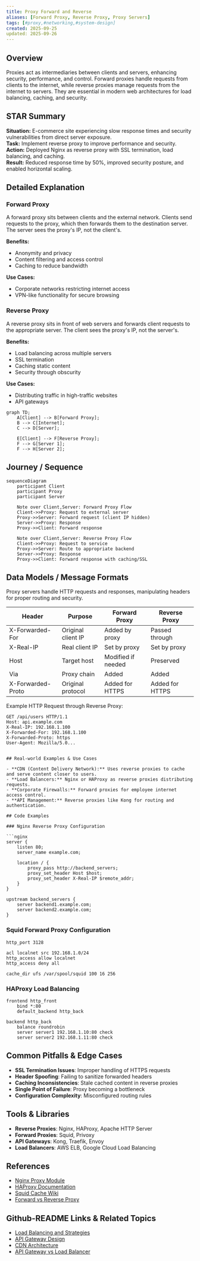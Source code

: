 ```yaml
---
title: Proxy Forward and Reverse
aliases: [Forward Proxy, Reverse Proxy, Proxy Servers]
tags: [#proxy,#networking,#system-design]
created: 2025-09-25
updated: 2025-09-26
---
```


## Overview

Proxies act as intermediaries between clients and servers, enhancing security, performance, and control. Forward proxies handle requests from clients to the internet, while reverse proxies manage requests from the internet to servers. They are essential in modern web architectures for load balancing, caching, and security.

## STAR Summary

**Situation:** E-commerce site experiencing slow response times and security vulnerabilities from direct server exposure.  
**Task:** Implement reverse proxy to improve performance and security.  
**Action:** Deployed Nginx as reverse proxy with SSL termination, load balancing, and caching.  
**Result:** Reduced response time by 50%, improved security posture, and enabled horizontal scaling.

## Detailed Explanation

### Forward Proxy

A forward proxy sits between clients and the external network. Clients send requests to the proxy, which then forwards them to the destination server. The server sees the proxy's IP, not the client's.

**Benefits:**
- Anonymity and privacy
- Content filtering and access control
- Caching to reduce bandwidth

**Use Cases:**
- Corporate networks restricting internet access
- VPN-like functionality for secure browsing

### Reverse Proxy

A reverse proxy sits in front of web servers and forwards client requests to the appropriate server. The client sees the proxy's IP, not the server's.

**Benefits:**
- Load balancing across multiple servers
- SSL termination
- Caching static content
- Security through obscurity

**Use Cases:**
- Distributing traffic in high-traffic websites
- API gateways

```mermaid
graph TD;
    A[Client] --> B[Forward Proxy];
    B --> C[Internet];
    C --> D[Server];

    E[Client] --> F[Reverse Proxy];
    F --> G[Server 1];
    F --> H[Server 2];
```

## Journey / Sequence

```mermaid
sequenceDiagram
    participant Client
    participant Proxy
    participant Server

    Note over Client,Server: Forward Proxy Flow
    Client->>Proxy: Request to external server
    Proxy->>Server: Forward request (client IP hidden)
    Server->>Proxy: Response
    Proxy->>Client: Forward response

    Note over Client,Server: Reverse Proxy Flow
    Client->>Proxy: Request to service
    Proxy->>Server: Route to appropriate backend
    Server->>Proxy: Response
    Proxy->>Client: Forward response with caching/SSL
```

## Data Models / Message Formats

Proxy servers handle HTTP requests and responses, manipulating headers for proper routing and security.

| Header | Purpose | Forward Proxy | Reverse Proxy |
|--------|---------|---------------|---------------|
| X-Forwarded-For | Original client IP | Added by proxy | Passed through |
| X-Real-IP | Real client IP | Set by proxy | Set by proxy |
| Host | Target host | Modified if needed | Preserved |
| Via | Proxy chain | Added | Added |
| X-Forwarded-Proto | Original protocol | Added for HTTPS | Added for HTTPS |

Example HTTP Request through Reverse Proxy:

```
GET /api/users HTTP/1.1
Host: api.example.com
X-Real-IP: 192.168.1.100
X-Forwarded-For: 192.168.1.100
X-Forwarded-Proto: https
User-Agent: Mozilla/5.0...
```
```

## Real-world Examples & Use Cases

- **CDN (Content Delivery Network):** Uses reverse proxies to cache and serve content closer to users.
- **Load Balancers:** Nginx or HAProxy as reverse proxies distributing requests.
- **Corporate Firewalls:** Forward proxies for employee internet access control.
- **API Management:** Reverse proxies like Kong for routing and authentication.

## Code Examples

### Nginx Reverse Proxy Configuration

```nginx
server {
    listen 80;
    server_name example.com;

    location / {
        proxy_pass http://backend_servers;
        proxy_set_header Host $host;
        proxy_set_header X-Real-IP $remote_addr;
    }
}

upstream backend_servers {
    server backend1.example.com;
    server backend2.example.com;
}
```

### Squid Forward Proxy Configuration

```squid
http_port 3128

acl localnet src 192.168.1.0/24
http_access allow localnet
http_access deny all

cache_dir ufs /var/spool/squid 100 16 256
```

### HAProxy Load Balancing

```haproxy
frontend http_front
    bind *:80
    default_backend http_back

backend http_back
    balance roundrobin
    server server1 192.168.1.10:80 check
    server server2 192.168.1.11:80 check
```

## Common Pitfalls & Edge Cases

- **SSL Termination Issues**: Improper handling of HTTPS requests
- **Header Spoofing**: Failing to sanitize forwarded headers
- **Caching Inconsistencies**: Stale cached content in reverse proxies
- **Single Point of Failure**: Proxy becoming a bottleneck
- **Configuration Complexity**: Misconfigured routing rules

## Tools & Libraries

- **Reverse Proxies**: Nginx, HAProxy, Apache HTTP Server
- **Forward Proxies**: Squid, Privoxy
- **API Gateways**: Kong, Traefik, Envoy
- **Load Balancers**: AWS ELB, Google Cloud Load Balancing

## References

- [Nginx Proxy Module](https://nginx.org/en/docs/http/ngx_http_proxy_module.html)
- [HAProxy Documentation](https://www.haproxy.org/)
- [Squid Cache Wiki](https://wiki.squid-cache.org/)
- [Forward vs Reverse Proxy](https://www.cloudflare.com/learning/cdn/glossary/reverse-proxy/)

## Github-README Links & Related Topics

- [Load Balancing and Strategies](../load-balancing-and-strategies/)
- [API Gateway Design](../api-gateway-design/)
- [CDN Architecture](../cdn-architecture/)
- [API Gateway vs Load Balancer](../api-gateway-vs-load-balancer/)